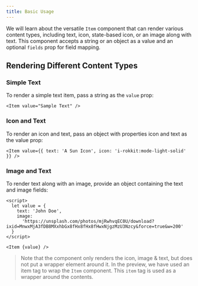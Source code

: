 ```yaml
---
title: Basic Usage
---
```


We will learn about the versatile `Item` component that can render various content types, including text, icon, state-based icon, or an image along with text. This component accepts a string or an object as a value and an optional `fields` prop for field mapping.

## Rendering Different Content Types

### Simple Text

To render a simple text item, pass a string as the `value` prop:

```svelte
<Item value="Sample Text" />
```

### Icon and Text

To render an icon and text, pass an object with properties icon and text as the value prop:

```svelte
<Item value={{ text: 'A Sun Icon', icon: 'i-rokkit:mode-light-solid' }} />
```

### Image and Text

To render text along with an image, provide an object containing the text and image fields:

```svelte
<script>
  let value = {
    text: 'John Doe',
    image:
      'https://unsplash.com/photos/mjRwhvqEC0U/download?ixid=MnwxMjA3fDB8MXxhbGx8fHx8fHx8fHwxNjgzMzU3Nzcy&force=true&w=200'
  }
</script>

<Item {value} />
```

> Note that the component only renders the icon, image & text, but does not put a wrapper element around it. In the preview, we have used an item tag to wrap the `Item` component. This `item` tag is used as a wrapper around the contents.
